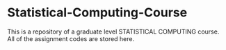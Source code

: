 Statistical-Computing-Course
============================

This is a repository of a graduate level STATISTICAL COMPUTING course. All of the assignment codes are stored here. 
